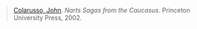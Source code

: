 > [Colarusso, John](colarusso.md). *Narts Sagas from the Caucasus*. Princeton University Press, 2002.